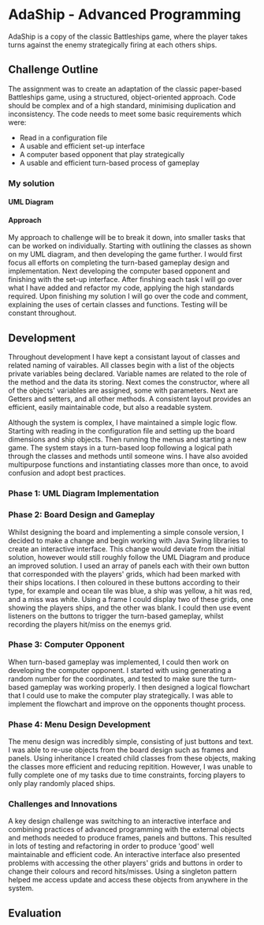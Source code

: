 # AdaShip - Advanced Programming
AdaShip is a copy of the classic Battleships game, where the player takes turns against the enemy strategically firing at each others ships.

## Challenge Outline
The assignment was to create an adaptation of the classic paper-based Battleships game, using a structured, object-oriented approach. Code should be complex and of a high standard, minimising duplication and inconsistency. The code needs to meet some basic requirements which were:
- Read in a configuration file
- A usable and efficient set-up interface
- A computer based opponent that play strategically
- A usable and efficient turn-based process of gameplay

### My solution
#### UML Diagram

#### Approach
My approach to challenge will be to break it down, into smaller tasks that can be worked on individually. Starting with outlining the classes as shown on my UML diagram, and then developing the game further. I would first focus all efforts on completing the turn-based gameplay design and implementation. Next developing the computer based opponent and finishing with the set-up interface. After finshing each task I will go over what I have added and refactor my code, applying the high standards required. Upon finishing my solution I will go over the code and comment, explaining the uses of certain classes and functions. Testing will be constant throughout.

## Development
Throughout development I have kept a consistant layout of classes and related naming of vairables. All classes begin with a list of the objects private variables being declared. Variable names are related to the role of the method and the data its storing. Next comes the constructor, where all of the objects' variables are assigned, some with parameters. Next are Getters and setters, and all other methods. A consistent layout provides an efficient, easily maintainable code, but also a readable system.

Although the system is complex, I have maintained a simple logic flow. Starting with reading in the configuration file and setting up the board dimensions and ship objects. Then running the menus and starting a new game. The system stays in a turn-based loop following a logical path through the classes and methods until someone wins. I have also avoided multipurpose functions and instantiating classes more than once, to avoid confusion and adopt best practices.

### Phase 1: UML Diagram Implementation

### Phase 2: Board Design and Gameplay
Whilst designing the board and implementing a simple console version, I decided to make a change and begin working with Java Swing libraries to create an interactive interface. This change would deviate from the initial solution, however would still roughly follow the UML Diagram and produce an improved solution. I used an array of panels each with their own button that corresponded with the players' grids, which had been marked with their ships locations. I then coloured in these buttons according to their type, for example and ocean tile was blue, a ship was yellow, a hit was red, and a miss was white. Using a frame I could display two of these grids, one showing the players ships, and the other was blank. I could then use event listeners on the buttons to trigger the turn-based gameplay, whilst recording the players hit/miss on the enemys grid. 

### Phase 3: Computer Opponent
When turn-based gameplay was implemented, I could then work on developing the computer opponent. I started with using generating a random number for the coordinates, and tested to make sure the turn-based gameplay was working properly. I then designed a logical flowchart that I could use to make the computer play strategically. I was able to implement the flowchart and improve on the opponents thought process.

### Phase 4: Menu Design Development
The menu design was incredibly simple, consisting of just buttons and text. I was able to re-use objects from the board design such as frames and panels. Using inheritance I created child classes from these objects, making the classes more efficient and reducing repitition. However, I was unable to fully complete one of my tasks due to time constraints, forcing players to only play randomly placed ships.

### Challenges and Innovations
A key design challenge was switching to an interactive interface and combining practices of advanced programming with the external objects and methods needed to produce frames, panels and buttons. This resulted in lots of testing and refactoring in order to produce 'good' well maintainable and efficient code. An interactive interface also presented problems with accessing the other players' grids and buttons in order to change their colours and record hits/misses. Using a singleton pattern helped me access update and access these objects from anywhere in the system.

## Evaluation
